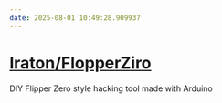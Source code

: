 ```yaml
---
date: 2025-08-01 10:49:28.909937
---
```


# [lraton/FlopperZiro](https://github.com/lraton/FlopperZiro)

DIY Flipper Zero style hacking tool made with Arduino
